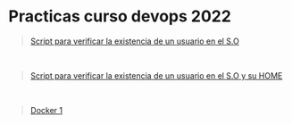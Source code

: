 # Practicas curso devops 2022

> [Script para verificar la existencia de un usuario en el S.O](https://github.com/fncambres/DevOps2022-Practicas/tree/main/modulo4/scriptUsername.sh)

<br>

> [Script para verificar la existencia de un usuario en el S.O y su HOME](https://github.com/fncambres/DevOps2022-Practicas/tree/main/modulo4/scriptUsernameHome.sh)

<br> 

> [Docker 1](https://github.com/fncambres/DevOps2022-Practicas/tree/main/modulo5/Docker.md)

